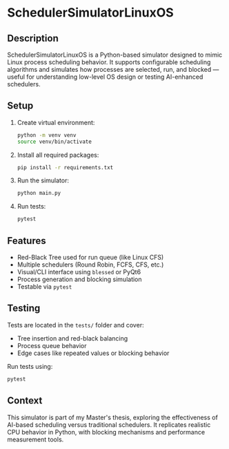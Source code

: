 # SchedulerSimulatorLinuxOS

## Description

SchedulerSimulatorLinuxOS is a Python-based simulator designed to mimic Linux process scheduling behavior. It supports configurable scheduling algorithms and simulates how processes are selected, run, and blocked — useful for understanding low-level OS design or testing AI-enhanced schedulers.


## Setup

1. Create virtual environment:
    ```bash
    python -m venv venv
    source venv/bin/activate
    ```

2. Install all required packages:
    ```bash
    pip install -r requirements.txt
    ```

3. Run the simulator:
    ```bash
    python main.py
    ```

4. Run tests:
    ```bash
    pytest
    ```
   
## Features

- Red-Black Tree used for run queue (like Linux CFS)
- Multiple schedulers (Round Robin, FCFS, CFS, etc.)
- Visual/CLI interface using `blessed` or PyQt6
- Process generation and blocking simulation
- Testable via `pytest`


## Testing

Tests are located in the `tests/` folder and cover:
- Tree insertion and red-black balancing
- Process queue behavior
- Edge cases like repeated values or blocking behavior

Run tests using:
```bash
pytest
```

## Context

This simulator is part of my Master's thesis, exploring the effectiveness of AI-based scheduling versus traditional schedulers. 
It replicates realistic CPU behavior in Python, with blocking mechanisms and performance measurement tools.
